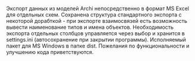 Экспорт данных из моделей Archi непосредственно в формат MS Excel для отдельных схем.
Сохранена структура стандартного экспорта с некоторой дорабткой - при экспорте взаимосвязей есть возможность вывести наименование типов и имена объектов.
Необходимость экспорта отдельных столбцов управляется через выбор и хранится в settings.ini (автосохранение при закрытии программы).
Исполняемый пакет для MS Windows в папке dist.
Пожелания по функциональности и улучшению кода приветствуются.
